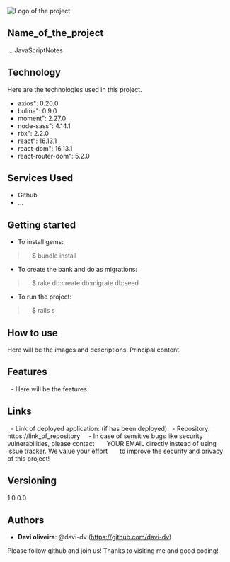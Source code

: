 ![Logo of the project](http://logo_link)

## Name_of_the_project

... JavaScriptNotes


## Technology 

Here are the technologies used in this project.

* axios": 0.20.0
* bulma": 0.9.0
* moment": 2.27.0
* node-sass": 4.14.1
* rbx": 2.2.0
* react": 16.13.1
* react-dom": 16.13.1
* react-router-dom": 5.2.0
   


## Services Used

* Github
* ...



## Getting started

* To install gems:
>    $ bundle install
* To create the bank and do as migrations:
>    $ rake db:create db:migrate db:seed
* To run the project:
>    $ rails s

## How to use

Here will be the images and descriptions. Principal content.


## Features

  - Here will be the features.


## Links

  - Link of deployed application: (if has been deployed)
  - Repository: https://link_of_repository
    - In case of sensitive bugs like security vulnerabilities, please contact
      YOUR EMAIL directly instead of using issue tracker. We value your effort
      to improve the security and privacy of this project!


## Versioning

1.0.0.0


## Authors

* **Davi oliveira**: @davi-dv (https://github.com/davi-dv)


Please follow github and join us!
Thanks to visiting me and good coding!
